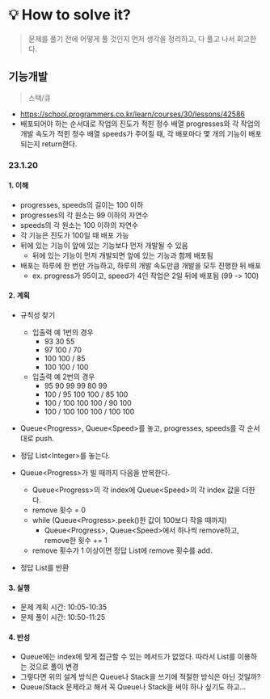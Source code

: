 # 💡 How to solve it?
> 문제를 풀기 전에 어떻게 풀 것인지 먼저 생각을 정리하고, 다 풀고 나서 회고한다.

## 기능개발

> 스택/큐

- https://school.programmers.co.kr/learn/courses/30/lessons/42586
- 배포되어야 하는 순서대로 작업의 진도가 적힌 정수 배열 progresses와
  각 작업의 개발 속도가 적힌 정수 배열 speeds가 주어질 때,
  각 배포마다 몇 개의 기능이 배포되는지 return한다.

### 23.1.20

#### 1. 이해

- progresses, speeds의 길이는 100 이하
- progresses의 각 원소는 99 이하의 자연수
- speeds의 각 원소는 100 이하의 자연수
- 각 기능은 진도가 100일 때 배포 가능
- 뒤에 있는 기능이 앞에 있는 기능보다 먼저 개발될 수 있음
  - 뒤에 있는 기능이 먼저 개발되면 앞에 있는 기능과 함께 배포됨
- 배포는 하루에 한 번만 가능하고, 하루의 개발 속도만큼 개발을 모두 진행한 뒤 배포
  - ex. progress가 95이고, speed가 4인 작업은 2일 뒤에 배포됨 (99 -> 100)

#### 2. 계획

- 규칙성 찾기
   - 입출력 예 1번의 경우 
     - 93 30 55
     - 97 100 / 70
     - 100 100 / 85
     - 100 100 / 100
   - 입출력 예 2번의 경우
     - 95 90 99 99 80 99
     - 100 / 95 100 100 / 85 100
     - 100 / 100 100 100 / 90 100
     - 100 / 100 100 100 / 100 100

- Queue\<Progress\>, Queue\<Speed\>를 놓고, progresses, speeds를 각 순서대로 push.
- 정답 List\<Integer\>를 놓는다.
- Queue\<Progress\>가 빌 때까지 다음을 반복한다.
  - Queue\<Progress\>의 각 index에 Queue\<Speed\>의 각 index 값을 더한다.
  - remove 횟수 = 0
  - while (Queue\<Progress\>.peek()한 값이 100보다 작을 때까지)
    - Queue\<Progress\>, Queue\<Speed\>에서 하나씩 remove하고, remove한 횟수 += 1
  - remove 횟수가 1 이상이면 정답 List에 remove 횟수를 add.
- 정답 List를 반환

#### 3. 실행

- 문제 계획 시간: 10:05-10:35
- 문제 풀이 시간: 10:50-11:25

#### 4. 반성

- Queue에는 index에 맞게 접근할 수 있는 메서드가 없었다. 따라서 List를 이용하는 것으로 풀이 변경
- 그렇다면 위의 설계 방식은 Queue나 Stack을 쓰기에 적절한 방식은 아닌 것일까?
- Queue/Stack 문제라고 해서 꼭 Queue나 Stack을 써야 하나 싶기도 하고...

